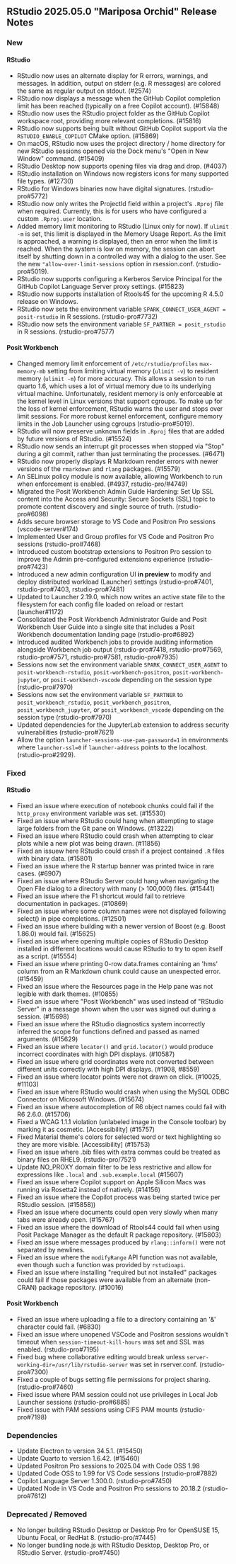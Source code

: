 ## RStudio 2025.05.0 "Mariposa Orchid" Release Notes

### New

#### RStudio

- RStudio now uses an alternate display for R errors, warnings, and messages. In addition, output on stderr (e.g. R messages) are colored the same as regular output on stdout. (#2574)
- RStudio now displays a message when the GitHub Copilot completion limit has been reached (typically on a free Copilot account). (#15848)
- RStudio now uses the RStudio project folder as the GitHub Copilot workspace root, providing more relevant completions. (#15816)
- RStudio now supports being built without GitHub Copilot support via the `RSTUDIO_ENABLE_COPILOT` CMake option. (#15869)
- On macOS, RStudio now uses the project directory / home directory for new RStudio sessions opened via the Dock menu's "Open in New Window" command. (#15409)
- RStudio Desktop now supports opening files via drag and drop. (#4037)
- RStudio installation on Windows now registers icons for many supported file types. (#12730)
- RStudio for Windows binaries now have digital signatures. (rstudio-pro#5772)
- RStudio now only writes the ProjectId field within a project's `.Rproj` file when required. Currently, this is for users who have configured a custom `.Rproj.user` location.
- Added memory limit monitoring to RStudio (Linux only for now). If `ulimit -m` is set, this limit is displayed in the Memory Usage Report. As the limit is approached, a warning is displayed, then an error when the limit is reached. When the system is low on memory, the session can abort itself by shutting down in a controlled way with a dialog to the user. See the new `"allow-over-limit-sessions` option in rsession.conf. (rstudio-pro#5019).
- RStudio now supports configuring a Kerberos Service Principal for the GitHub Copilot Language Server proxy settings. (#15823)
- RStudio now supports installation of Rtools45 for the upcoming R 4.5.0 release on Windows.
- RStudio now sets the environment variable `SPARK_CONNECT_USER_AGENT = posit-rstudio` in R sessions. (rstudio-pro#7732)
- RStudio now sets the environment variable `SF_PARTNER = posit_rstudio` in R sessions. (rstudio-pro#7577)

#### Posit Workbench

- Changed memory limit enforcement of `/etc/rstudio/profiles` `max-memory-mb` setting from limiting virtual memory (`ulimit -v`) to resident memory (`ulimit -m`) for more accuracy. This allows a session to run quarto 1.6, which uses a lot of virtual memory due to its underlying virtual machine. Unfortunately, resident memory is only enforceable at the kernel level in Linux versions that support cgroups. To make up for the loss of kernel enforcement, RStudio warns the user and stops over limit sessions. For more robust kernel enforcement, configure memory limits in the Job Launcher using cgroups (rstudio-pro#5019).
- RStudio will now preserve unknown fields in `.Rproj` files that are added by future versions of RStudio. (#15524)
- RStudio now sends an interrupt git processes when stopped via "Stop" during a git commit, rather than just terminating the processes. (#6471)
- RStudio now properly displays R Markdown render errors with newer versions of the `rmarkdown` and `rlang` packages. (#15579)
- An SELinux policy module is now available, allowing Workbench to run when enforcement is enabled. (#4937, rstudio-pro/#4749)
- Migrated the Posit Workbench Admin Guide Hardening: Set Up SSL content into the Access and Security: Secure Sockets (SSL) topic to promote content discovery and single source of truth. (rstudio-pro#6098)
- Adds secure browser storage to VS Code and Positron Pro sessions (vscode-server#174)
- Implemented User and Group profiles for VS Code and Positron Pro sessions (rstudio-pro#7468)
- Introduced custom bootstrap extensions to Positron Pro session to improve the Admin pre-configured extensions experience (rstudio-pro#7423)
- Introduced a new admin configuration UI **in preview** to modify and deploy distributed workload (Launcher) settings (rstudio-pro#7401, rstudio-pro#7403, rstudio-pro#7481)
- Updated to Launcher 2.19.0, which now writes an active state file to the filesystem for each config file loaded on reload or restart (launcher#1172)
- Consolidated the Posit Workbench Administrator Guide and Posit Workbench User Guide into a single site that includes a Posit Workbench documentation landing page (rstudio-pro#6892)
- Introduced audited Workbench jobs to provide auditing information alongside Workbench job output (rstudio-pro#7418, rstudio-pro#7569, rstudio-pro#7571, rstudio-pro#7581, rstudio-pro#7935)
- Sessions now set the environment variable `SPARK_CONNECT_USER_AGENT` to `posit-workbench-rstudio`, `posit-workbench-positron`, `posit-workbench-jupyter`, or `posit-workbench-vscode` depending on the session type (rstudio-pro#7970)
- Sessions now set the environment variable `SF_PARTNER` to `posit_workbench_rstudio`, `posit_workbench_positron`, `posit_workbench_jupyter`, or `posit_workbench_vscode` depending on the session type (rstudio-pro#7970)
- Updated dependencies for the JupyterLab extension to address security vulnerabilities (rstudio-pro#7621)
- Allow the option `launcher-sessions-use-pam-password=1` in environments where `launcher-ssl=0` if `launcher-address` points to the localhost. (rstudio-pro#2929).

### Fixed

#### RStudio

- Fixed an issue where execution of notebook chunks could fail if the `http_proxy` environment variable was set. (#15530)
- Fixed an issue where RStudio could hang when attempting to stage large folders from the Git pane on Windows. (#13222)
- Fixed an issue where RStudio could crash when attempting to clear plots while a new plot was being drawn. (#11856)
- Fixed an issuew here RStudio could crash if a project contained `.R` files with binary data. (#15801)
- Fixed an issue where the R startup banner was printed twice in rare cases. (#6907)
- Fixed an issue where RStudio Server could hang when navigating the Open File dialog to a directory with many (> 100,000) files. (#15441)
- Fixed an issue where the F1 shortcut would fail to retrieve documentation in packages. (#10869)
- Fixed an issue where some column names were not displayed following select() in pipe completions. (#12501)
- Fixed an issue where building with a newer version of Boost (e.g. Boost 1.86.0) would fail. (#15625)
- Fixed an issue where opening multiple copies of RStudio Desktop installed in different locations would cause RStudio to try to open itself as a script. (#15554)
- Fixed an issue where printing 0-row data.frames containing an 'hms' column from an R Markdown chunk could cause an unexpected error. (#15459)
- Fixed an issue where the Resources page in the Help pane was not legible with dark themes. (#10855)
- Fixed an issue where "Posit Workbench" was used instead of "RStudio Server" in a message shown when the user was signed out during a session. (#15698)
- Fixed an issue where the RStudio diagnostics system incorrectly inferred the scope for functions defined and passed as named arguments. (#15629)
- Fixed an issue where `locator()` and `grid.locator()` would produce incorrect coordinates with high DPI displays. (#10587)
- Fixed an issue where grid coordinates were not converted between different units correctly with high DPI displays. (#1908, #8559)
- Fixed an issue where locator points were not drawn on click. (#10025, #11103)
- Fixed an issue where RStudio would crash when using the MySQL ODBC Connector on Microsoft Windows. (#15674)
- Fixed an issue where autocompletion of R6 object names could fail with R6 2.6.0. (#15706)
- Fixed a WCAG 1.1.1 violation (unlabeled image in the Console toolbar) by marking it as cosmetic. [Accessibility] (#15757)
- Fixed Material theme's colors for selected word or text highlighting so they are more visible. [Accessibility] (#15753)
- Fixed an issue where .bib files with extra commas could be treated as binary files on RHEL9. (rstudio-pro/7521)
- Update NO_PROXY domain filter to be less restrictive and allow for expressions like `.local` and `.sub.example.local` (#15607)
- Fixed an issue where Copilot support on Apple Silicon Macs was running via Rosetta2 instead of natively. (#14156)
- Fixed an issue where the Copilot process was being started twice per RStudio session. (#15858))
- Fixed an issue where documents could open very slowly when many tabs were already open. (#15767)
- Fixed an issue where the download of Rtools44 could fail when using Posit Package Manager as the default R package repository. (#15803)
- Fixed an issue where messages produced by `rlang::inform()` were not separated by newlines.
- Fixed an issue where the `modifyRange` API function was not available, even though such a function was provided by `rstudioapi`.
- Fixed an issue where installing "required but not installed" packages could fail if those packages were available from an alternate (non-CRAN) package repository. (#10016)

#### Posit Workbench

- Fixed an issue where uploading a file to a directory containing an '&' character could fail. (#6830)
- Fixed an issue where unopened VSCode and Positron sessions wouldn't timeout when `session-timeout-kill-hours` was set and SSL was enabled. (rstudio-pro#7195)
- Fixed bug where collaborative editing would break unless `server-working-dir=/usr/lib/rstudio-server` was set in rserver.conf. (rstudio-pro#7300)
- Fixed a couple of bugs setting file permissions for project sharing. (rstudio-pro#7460)
- Fixed issue where PAM session could not use privileges in Local Job Launcher sessions (rstudio-pro#6885)
- Fixed issue with PAM sessions using CIFS PAM mounts (rstudio-pro#7198)

### Dependencies

- Update Electron to version 34.5.1. (#15450)
- Update Quarto to version 1.6.42. (#15460)
- Updated Positron Pro sessions to 2025.04 with Code OSS 1.98
- Updated Code OSS to 1.99 for VS Code sessions (rstudio-pro#7882)
- Copilot Language Server 1.300.0. (rstudio-pro#7450)
- Updated Node in VS Code and Positron Pro sessions to 20.18.2 (rstudio-pro#7612)

### Deprecated / Removed

- No longer building RStudio Desktop or Desktop Pro for OpenSUSE 15, Ubuntu Focal, or RedHat 8. (rstudio-pro/#7445)
- No longer bundling node.js with RStudio Desktop, Desktop Pro, or RStudio Server. (rstudio-pro#7450)

